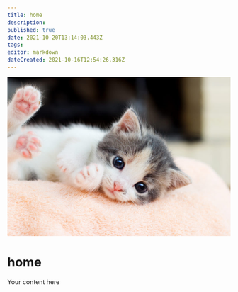 ```yaml
---
title: home
description: 
published: true
date: 2021-10-20T13:14:03.443Z
tags: 
editor: markdown
dateCreated: 2021-10-16T12:54:26.316Z
---
```


![arrivée-dun-chaton-à-la-maison-768x547.jpeg](/arrivée-dun-chaton-à-la-maison-768x547.jpeg)

# home
Your content here